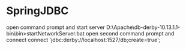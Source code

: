# SpringJDBC
open command prompt and start server D:\Apache\db-derby-10.13.1.1-bin\bin>startNetworkServer.bat
open second command prompt and connect
connect 'jdbc:derby://localhost:1527/db;create=true';
